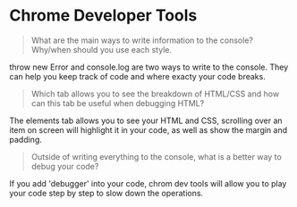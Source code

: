 # Chrome Developer Tools

> What are the main ways to write information to the console? Why/when should you use each style.

throw new Error and console.log are two ways to write to the console. They can help you keep track of code and where exacty your code breaks. 

> Which tab allows you to see the breakdown of HTML/CSS and how can this tab be useful when debugging HTML?

The elements tab allows you to see your HTML and CSS, scrolling over an item on screen will highlight it in your code, as well as show the margin and padding.

> Outside of writing everything to the console, what is a better way to debug your code?

If you add 'debugger' into your code, chrom dev tools will allow you to play your code step by step to slow down the operations.

